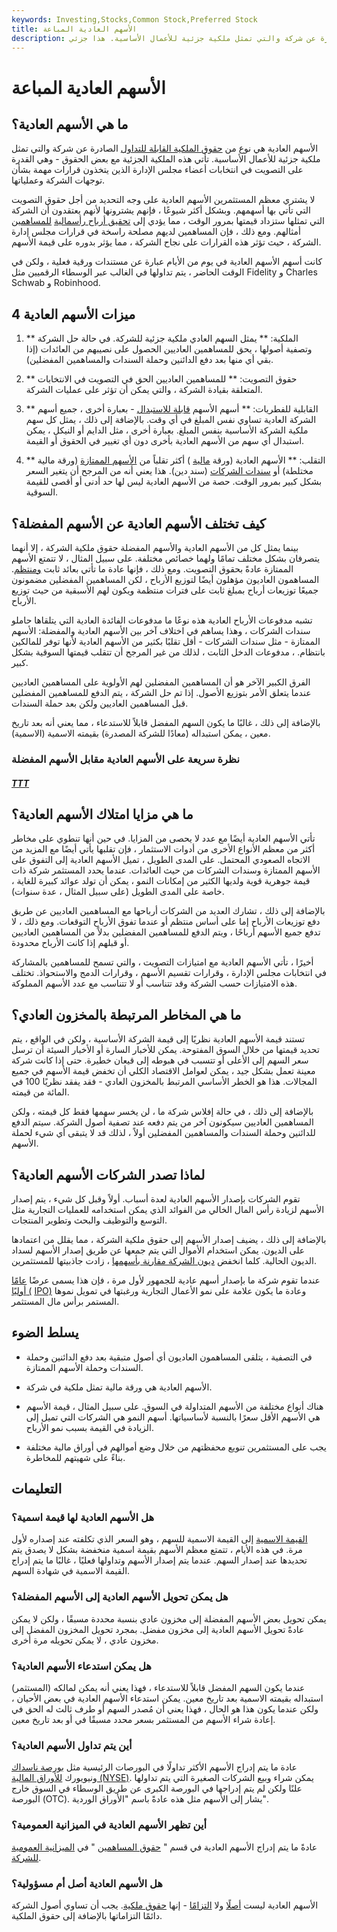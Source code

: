 ```yaml
---
keywords: Investing,Stocks,Common Stock,Preferred Stock
title: الأسهم العادية المباعة
description: ما هي الأسهم العادية؟ الأسهم العادية هي نوع من حقوق الملكية القابلة للتداول الصادرة عن شركة والتي تمثل ملكية جزئية للأعمال الأساسية. هذا جزئي
---
```


# الأسهم العادية المباعة
## ما هي الأسهم العادية؟

الأسهم العادية هي نوع من [حقوق الملكية القابلة للتداول](/equity) الصادرة عن شركة والتي تمثل ملكية جزئية للأعمال الأساسية. تأتي هذه الملكية الجزئية مع بعض الحقوق - وهي القدرة على التصويت في انتخابات أعضاء مجلس الإدارة الذين يتخذون قرارات مهمة بشأن توجهات الشركة وعملياتها.

لا يشتري معظم المستثمرين الأسهم العادية على وجه التحديد من أجل حقوق التصويت التي تأتي بها أسهمهم. وبشكل أكثر شيوعًا ، فإنهم يشترونها لأنهم يعتقدون أن الشركة التي تمثلها ستزداد قيمتها بمرور الوقت ، مما يؤدي إلى [تحقيق أرباح رأسمالية](/capitalgain) [للمساهمين](/capitalgain) أمثالهم. ومع ذلك ، فإن المساهمين لديهم مصلحة راسخة في قرارات مجلس إدارة الشركة ، حيث تؤثر هذه القرارات على نجاح الشركة ، مما يؤثر بدوره على قيمة الأسهم.

كانت أسهم الأسهم العادية في يوم من الأيام عبارة عن مستندات ورقية فعلية ، ولكن في الوقت الحاضر ، يتم تداولها في الغالب عبر الوسطاء الرقميين مثل Fidelity و Charles Schwab و Robinhood.

## 4 ميزات الأسهم العادية

1. ** الملكية: ** يمثل السهم العادي ملكية جزئية للشركة. في حالة حل الشركة وتصفية أصولها ، يحق للمساهمين العاديين الحصول على نصيبهم من العائدات (إذا بقي أي منها بعد دفع الدائنين وحملة السندات والمساهمين المفضلين).

1. ** حقوق التصويت: ** للمساهمين العاديين الحق في التصويت في الانتخابات المتعلقة بقيادة الشركة ، والتي يمكن أن تؤثر على عمليات الشركة.

1. ** القابلية للفطريات: ** أسهم الأسهم [قابلة للاستبدال](/fungible-fungibility) - بعبارة أخرى ، جميع أسهم الشركة العادية تساوي نفس المبلغ في أي وقت. بالإضافة إلى ذلك ، يمثل كل سهم ملكية الشركة الأساسية بنفس المبلغ. بعبارة أخرى ، مثل الدايم أو النيكل ، يمكن استبدال أي سهم من الأسهم العادية بأخرى دون أي تغيير في الحقوق أو القيمة.

1. ** التقلب: ** الأسهم العادية (ورقة [مالية](/security) ) أكثر تقلباً من [الأسهم الممتازة](/preferredstock) (ورقة مالية مختلطة) أو [سندات الشركات](/corporatebond) (سند دين). هذا يعني أنه من المرجح أن يتغير السعر بشكل كبير بمرور الوقت. حصة من الأسهم العادية ليس لها حد أدنى أو أقصى للقيمة السوقية.

## كيف تختلف الأسهم العادية عن الأسهم المفضلة؟

بينما يمثل كل من الأسهم العادية والأسهم المفضلة حقوق ملكية الشركة ، إلا أنهما يتصرفان بشكل مختلف تمامًا ولهما خصائص مختلفة. على سبيل المثال ، لا تتمتع الأسهم الممتازة عادةً بحقوق التصويت. ومع ذلك ، فإنها عادة ما تأتي بعائد ثابت [ومنتظم](/dividend). المساهمون العاديون مؤهلون أيضًا لتوزيع الأرباح ، لكن المساهمين المفضلين مضمونون جميعًا توزيعات أرباح بمبلغ ثابت على فترات منتظمة ويكون لهم الأسبقية من حيث توزيع الأرباح.

تشبه مدفوعات الأرباح العادية هذه نوعًا ما مدفوعات الفائدة العادية التي يتلقاها حاملو سندات الشركات ، وهذا يساهم في اختلاف آخر بين الأسهم العادية والمفضلة: الأسهم الممتازة - مثل سندات الشركات - أقل تقلبًا بكثير من الأسهم العادية لأنها توفر للمالكين بانتظام. ، مدفوعات الدخل الثابت ، لذلك من غير المرجح أن تتقلب قيمتها السوقية بشكل كبير.

الفرق الكبير الآخر هو أن المساهمين المفضلين لهم الأولوية على المساهمين العاديين عندما يتعلق الأمر بتوزيع الأصول. إذا تم حل الشركة ، يتم الدفع للمساهمين المفضلين قبل المساهمين العاديين ولكن بعد حملة السندات.

بالإضافة إلى ذلك ، غالبًا ما يكون السهم المفضل قابلاً للاستدعاء ، مما يعني أنه بعد تاريخ معين ، يمكن استبداله (معادًا للشركة المصدرة) بقيمته الاسمية (الاسمية).

### نظرة سريعة على الأسهم العادية مقابل الأسهم المفضلة

<h5> <a href=""> TTT </a> </h5>

## ما هي مزايا امتلاك الأسهم العادية؟

تأتي الأسهم العادية أيضًا مع عدد لا يحصى من المزايا. في حين أنها تنطوي على مخاطر أكثر من معظم الأنواع الأخرى من أدوات الاستثمار ، فإن تقلبها يأتي أيضًا مع المزيد من الاتجاه الصعودي المحتمل. على المدى الطويل ، تميل الأسهم العادية إلى التفوق على الأسهم الممتازة وسندات الشركات من حيث العائدات. عندما يحدد المستثمر شركة ذات قيمة جوهرية قوية ولديها الكثير من إمكانات النمو ، يمكن أن تولد عوائد كبيرة للغاية ، خاصة على المدى الطويل (على سبيل المثال ، عدة سنوات).

بالإضافة إلى ذلك ، تشارك العديد من الشركات أرباحها مع المساهمين العاديين عن طريق دفع توزيعات الأرباح إما على أساس منتظم أو عندما تفوق الأرباح التوقعات. ومع ذلك ، لا تدفع جميع الأسهم أرباحًا ، ويتم الدفع للمساهمين المفضلين بدلاً من المساهمين العاديين أو قبلهم إذا كانت الأرباح محدودة.

أخيرًا ، تأتي الأسهم العادية مع امتيازات التصويت ، والتي تسمح للمساهمين بالمشاركة في انتخابات مجلس الإدارة ، وقرارات تقسيم الأسهم ، وقرارات الدمج والاستحواذ. تختلف هذه الامتيازات حسب الشركة وقد تتناسب أو لا تتناسب مع عدد الأسهم المملوكة.

## ما هي المخاطر المرتبطة بالمخزون العادي؟

تستند قيمة الأسهم العادية نظريًا إلى قيمة الشركة الأساسية ، ولكن في الواقع ، يتم تحديد قيمتها من خلال السوق المفتوحة. يمكن للأخبار السارة أو الأخبار السيئة أن ترسل سعر السهم إلى الأعلى أو تتسبب في هبوطه إلى قيعان خطيرة. حتى إذا كانت شركة معينة تعمل بشكل جيد ، يمكن لعوامل الاقتصاد الكلي أن تخفض قيمة الأسهم في جميع المجالات. هذا هو الخطر الأساسي المرتبط بالمخزون العادي - فقد يفقد نظريًا 100 في المائة من قيمته.

بالإضافة إلى ذلك ، في حالة إفلاس شركة ما ، لن يخسر سهمها فقط كل قيمته ، ولكن المساهمين العاديين سيكونون آخر من يتم دفعه عند تصفية أصول الشركة. سيتم الدفع للدائنين وحملة السندات والمساهمين المفضلين أولاً ، لذلك قد لا يتبقى أي شيء لحملة الأسهم.

## لماذا تصدر الشركات الأسهم العادية؟

تقوم الشركات بإصدار الأسهم العادية لعدة أسباب. أولاً وقبل كل شيء ، يتم إصدار الأسهم لزيادة رأس المال الخالي من الفوائد الذي يمكن استخدامه للعمليات التجارية مثل التوسع والتوظيف والبحث وتطوير المنتجات.

بالإضافة إلى ذلك ، يضيف إصدار الأسهم إلى حقوق ملكية الشركة ، مما يقلل من اعتمادها على الديون. يمكن استخدام الأموال التي يتم جمعها عن طريق إصدار الأسهم لسداد الديون الحالية. كلما انخفض [ديون الشركة مقارنة بأسهمها](/debtequityratio) ، زادت جاذبيتها للمستثمرين.

عندما تقوم شركة ما بإصدار أسهم عادية للجمهور لأول مرة ، فإن هذا يسمى عرضًا [عامًا أوليًا (](/ipo) [IPO)](/ipo) وعادة ما يكون علامة على نمو الأعمال التجارية ورغبتها في تمويل نموها المستمر برأس مال المستثمر.

## يسلط الضوء

- في التصفية ، يتلقى المساهمون العاديون أي أصول متبقية بعد دفع الدائنين وحملة السندات وحملة الأسهم الممتازة.

- الأسهم العادية هي ورقة مالية تمثل ملكية في شركة.

- هناك أنواع مختلفة من الأسهم المتداولة في السوق. على سبيل المثال ، قيمة الأسهم هي الأسهم الأقل سعرًا بالنسبة لأساسياتها. أسهم النمو هي الشركات التي تميل إلى الزيادة في القيمة بسبب نمو الأرباح.

- يجب على المستثمرين تنويع محفظتهم من خلال وضع أموالهم في أوراق مالية مختلفة بناءً على شهيتهم للمخاطرة.

## التعليمات

### هل الأسهم العادية لها قيمة اسمية؟

[القيمة الاسمية](/parvalue) إلى القيمة الاسمية للسهم ، وهو السعر الذي تكلفته عند إصداره لأول مرة. في هذه الأيام ، تتمتع معظم الأسهم بقيمة اسمية منخفضة بشكل لا يصدق يتم تحديدها عند إصدار السهم. عندما يتم إصدار الأسهم وتداولها فعليًا ، غالبًا ما يتم إدراج القيمة الاسمية في شهادة السهم.

### هل يمكن تحويل الأسهم العادية إلى الأسهم المفضلة؟

يمكن تحويل بعض الأسهم المفضلة إلى مخزون عادي بنسبة محددة مسبقًا ، ولكن لا يمكن عادةً تحويل الأسهم العادية إلى مخزون مفضل. بمجرد تحويل المخزون المفضل إلى مخزون عادي ، لا يمكن تحويله مرة أخرى.

### هل يمكن استدعاء الأسهم العادية؟

عندما يكون السهم المفضل قابلاً للاستدعاء ، فهذا يعني أنه يمكن لمالكه (المستثمر) استبداله بقيمته الاسمية بعد تاريخ معين. يمكن استدعاء الأسهم العادية في بعض الأحيان ، ولكن عندما يكون هذا هو الحال ، فهذا يعني أن مُصدر السهم أو طرف ثالث له الحق في إعادة شراء الأسهم من المستثمر بسعر محدد مسبقًا في أو بعد تاريخ معين.

### أين يتم تداول الأسهم العادية؟

عادة ما يتم إدراج الأسهم الأكثر تداولًا في البورصات الرئيسية مثل [بورصة ناسداك](/nasdaq-stock-exchange) ونيويورك [للأوراق المالية (NYSE)](/nyse). يمكن شراء وبيع الشركات الصغيرة التي يتم تداولها علنًا ولكن لم يتم إدراجها في البورصة الكبرى عن طريق الوسطاء في السوق خارج البورصة (OTC). يشار إلى الأسهم مثل هذه عادةً باسم "الأوراق الوردية".

### أين تظهر الأسهم العادية في الميزانية العمومية؟

عادةً ما يتم إدراج الأسهم العادية في قسم " [حقوق المساهمين](/shareholdersequity) " في [الميزانية العمومية للشركة](/balancesheet).

### هل الأسهم العادية أصل أم مسؤولية؟

الأسهم العادية ليست [أصلًا](/assets) ولا [التزامًا](/liabilities) - إنها [حقوق ملكية](/equity). يجب أن تساوي أصول الشركة دائمًا التزاماتها بالإضافة إلى حقوق الملكية.

